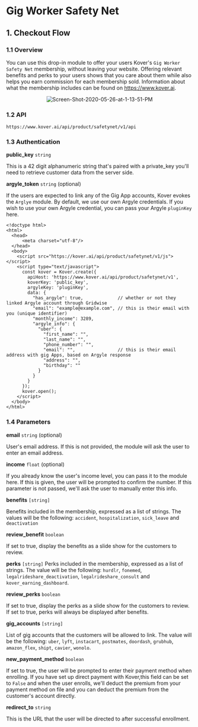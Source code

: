 # Gig Worker Safety Net

## 1. Checkout Flow

### 1.1 Overview
You can use this drop-in module to offer your users Kover's `Gig Worker Safety Net` membership, without leaving your website. Offering relevant benefits and perks to your users shows that you care about them while also helps you earn commission for each membership sold. Information about what the membership includes can be found on https://www.kover.ai.

<center>
<img src="https://i.ibb.co/F8sBdwb/Screen-Shot-2020-05-26-at-1-13-51-PM.png" alt="Screen-Shot-2020-05-26-at-1-13-51-PM" border="0"/>
</center>

### 1.2 API
`https://www.kover.ai/api/product/safetynet/v1/api`

### 1.3 Authentication
**public_key** `string`

This is a 42 digit alphanumeric string that's paired with a private_key you'll need to retrieve customer data from the server side.

**argyle_token** `string` (optional)

If the users are expected to link any of the Gig App accounts, Kover evokes the `Arglye` module. By default, we use our own Argyle credentials. If you wish to use your own Argyle credential, you can pass your Argyle `pluginKey` here.

```
<!doctype html>
<html>
  <head>
      <meta charset="utf-8"/>
  </head>
  <body>
    <script src="https://kover.ai/api/product/safetynet/v1/js"></script>
    <script type="text/javascript">
      const kover = Kover.create({
        apiHost: 'https://www.kover.ai/api/product/safetynet/v1',
        koverKey: 'public_key',
        argyleKey: 'pluginKey',
        data: {
          "has_argyle": true,             // whether or not they linked Argyle account through Gridwise
          "email": "example@example.com", // this is their email with you (unique identifier)
          "monthly_income": 3289,
          "argyle_info": {
            "uber": {
              "first_name": "",
              "last_name": "",
              "phone_number": "",
              "email": "",                // this is their email address with gig Apps, based on Argyle response
              "address": "",
              "birthday": ""
            }
          }
        }
      });
      kover.open();
    </script>
  </body>
</html>
```

### 1.4 Parameters

**email** `string` (optional)

User's email address. If this is not provided, the module will ask the user to enter an email address.

**income** `float` (optional)

If you already know the user's income level, you can pass it to the module here. If this is given, the user will be prompted to confirm the number. If this parameter is not passed, we'll ask the user to manually enter this info.

**benefits** `[string]`

Benefits included in the membership, expressed as a list of strings. The values will be the following: `accident`, `hospitalization`, `sick_leave` and `deactivation`

**review_benefit** `boolean`

If set to true, display the benefits as a slide show for the customers to review.

**perks** `[string]`
Perks included in the membership, expressed as a list of strings. The value will be the following: `hurdlr`, `fonemed`, `legalrideshare_deactivation`, `legalrideshare_consult` and `kover_earning_dashboard`.

**review_perks** `boolean`

If set to true, display the perks as a slide show for the customers to review. If set to true, perks will always be displayed after benefits.

**gig_accounts** `[string]`

List of gig accounts that the customers will be allowed to link. The value will be the following: `uber`, `lyft`, `instacart`, `postmates`, `doordash`, `grubhub`, `amazon_flex`, `shipt`, `cavier`, `wonolo`.

**new_payment_method** `boolean`

If set to true, the user will be prompted to enter their payment method when enrolling. If you have set up direct payment with Kover,this field can be set to `False` and when the user enrolls, we'll deduct the premium from your payment method on file and you can deduct the premium from the customer's account directly.

**redirect_to** `string`

This is the URL that the user will be directed to after successful enrollment.
